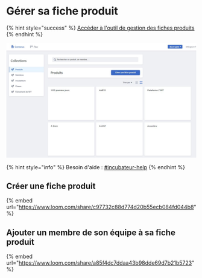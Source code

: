 # Gérer sa fiche produit

{% hint style="success" %}
[Accéder à l'outil de gestion des fiches produits](https://beta.gouv.fr/admin/#/)
{% endhint %}

![Capture d&apos;&#xE9;cran de la page d&apos;accueil](../../.gitbook/assets/capture.jpg)

{% hint style="info" %}
Besoin d'aide : [\#incubateur-help](https://startups-detat.slack.com/archives/C1W35DTBP)
{% endhint %}

## Créer une fiche produit

{% embed url="https://www.loom.com/share/c97732c88d774d20b55ecb084fd044b8" %}



## Ajouter un membre de son équipe à sa fiche produit

{% embed url="https://www.loom.com/share/a85f4dc7ddaa43b98dde69d7b21b5723" %}

